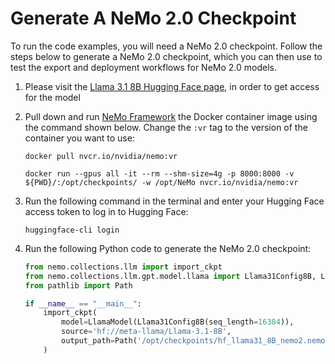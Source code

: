 # Generate A NeMo 2.0 Checkpoint

To run the code examples, you will need a NeMo 2.0 checkpoint. Follow the steps below to generate a NeMo 2.0 checkpoint, which you can then use to test the export and deployment workflows for NeMo 2.0 models.

1. Please visit the [Llama 3.1 8B Hugging Face page](https://huggingface.co/meta-llama/Llama-3.1-8B), in order to get access for the model

2. Pull down and run [NeMo Framework](https://catalog.ngc.nvidia.com/orgs/nvidia/containers/nemo) the Docker container image using the command shown below. Change the ``:vr`` tag to the version of the container you want to use:

   ```shell
   docker pull nvcr.io/nvidia/nemo:vr

   docker run --gpus all -it --rm --shm-size=4g -p 8000:8000 -v ${PWD}/:/opt/checkpoints/ -w /opt/NeMo nvcr.io/nvidia/nemo:vr
   ```
   
3. Run the following command in the terminal and enter your Hugging Face access token to log in to Hugging Face:

   ```shell
   huggingface-cli login
   ```
   
4. Run the following Python code to generate the NeMo 2.0 checkpoint:

   ```python
   from nemo.collections.llm import import_ckpt
   from nemo.collections.llm.gpt.model.llama import Llama31Config8B, LlamaModel
   from pathlib import Path

   if __name__ == "__main__":
       import_ckpt(
           model=LlamaModel(Llama31Config8B(seq_length=16384)),
           source='hf://meta-llama/Llama-3.1-8B',
           output_path=Path('/opt/checkpoints/hf_llama31_8B_nemo2.nemo')
       )
   ```



